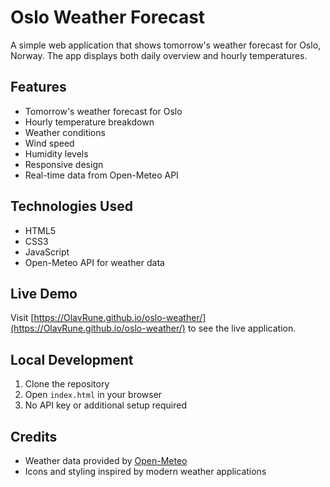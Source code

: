 # Oslo Weather Forecast

A simple web application that shows tomorrow's weather forecast for Oslo, Norway. The app displays both daily overview and hourly temperatures.

## Features

- Tomorrow's weather forecast for Oslo
- Hourly temperature breakdown
- Weather conditions
- Wind speed
- Humidity levels
- Responsive design
- Real-time data from Open-Meteo API

## Technologies Used

- HTML5
- CSS3
- JavaScript
- Open-Meteo API for weather data

## Live Demo

Visit [https://OlavRune.github.io/oslo-weather/](https://OlavRune.github.io/oslo-weather/) to see the live application.

## Local Development

1. Clone the repository
2. Open `index.html` in your browser
3. No API key or additional setup required

## Credits

- Weather data provided by [Open-Meteo](https://open-meteo.com/)
- Icons and styling inspired by modern weather applications 